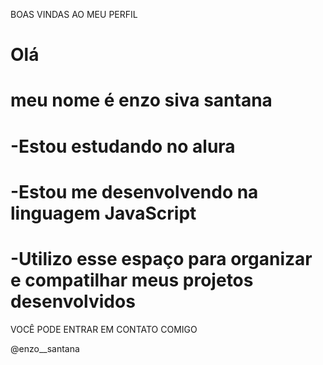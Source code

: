 BOAS VINDAS AO MEU PERFIL 

# Olá 
# meu nome é enzo siva santana

# -Estou estudando no alura 
# -Estou me desenvolvendo na linguagem JavaScript
# -Utilizo esse espaço para organizar e compatilhar meus projetos desenvolvidos 

VOCÊ PODE ENTRAR EM CONTATO COMIGO 

@enzo__santana
